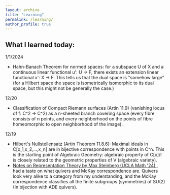 ```yaml
---
layout: archive
title: "Learning"
permalink: /learning/
author_profile: true
---
```


What I learned today:
------
1/1/2024
* Hahn-Banach Theorem for normed spaces: for a subspace U of X and a continuous linear functional u': U -> F, there exists an extension linear functional x': X -> F. This tells us that the dual space is "somehow large" (for a Hilbert space the space is isometrically isomorphic to its dual space, but this might not be generally the case.)
 
12/20
* Classification of Compact Riemann surfaces (Artin 11.9) (vanishing locus of f: C^2 -> C^2) as a n-sheeted branch covering space (every fibre consists of n points, and every neighborhood on the points of fibre homeomorphic to open neighborhood of the image).

12/19
* Hilbert's Nullstellensatz (Artin Theorem 11.8.6): Maximal ideals in C[x_1,x_2,...,x_n] are in bijective correspondence with points in C^n. This is the starting point of Algebraic Geometry: algebraic property of C[x]/I is closely related to the geometric properties of V (algebraic variety).
* <a href="https://max.steinbergfour.com/files/reptheory.pdf"> Notes on Representation Theory by Max Steinberg (UCLA Math '24) </a>, had a taste on what quivers and McKay correspondence are. Quivers look very alike to a category from my understanding, and the McKay correspondence classifies all the finite subgroups (symmetries) of SU(2) (In bijection with ADE quivers).
